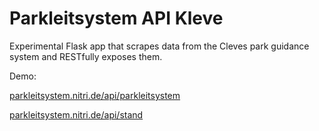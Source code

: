 # Parkleitsystem API Kleve

Experimental Flask app that scrapes data from the Cleves park guidance system and RESTfully exposes them.

Demo:

[parkleitsystem.nitri.de/api/parkleitsystem](http://parkleitsystem.nitri.de/api/parkleitsystem)

[parkleitsystem.nitri.de/api/stand](http://parkleitsystem.nitri.de/api/stand)
